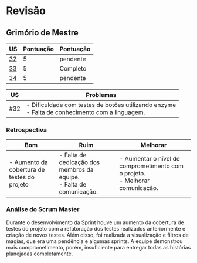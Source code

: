 # Revisão

## Grimório de Mestre

| US | Pontuação | Pontuação |
|---|---|---|
| [32](https://github.com/MPS-FGA/Grimorio-do-Mestre/issues/32) | 5 | pendente |
| [33](https://github.com/MPS-FGA/Grimorio-do-Mestre/issues/33) | 5 | Completo |
| [34](https://github.com/MPS-FGA/Grimorio-do-Mestre/issues/34) | 5 | pendente |

| US | Problemas |
|---|---| 
| #32 | - Dificuldade com testes de botões utilizando enzyme <br> - Falta de conhecimento com a linguagem. <br> |

### **Retrospectiva**
| Bom | Ruim | Melhorar|
|---|---|---|
| - Aumento da cobertura de testes do projeto | - Falta de dedicação dos membros da equipe. <br> - Falta de comunicação. | - Aumentar o nível de comprometimento com o projeto. <br> - Melhorar comunicação. |

### **Análise do Scrum Master**
Durante o desenvolvimento da Sprint houve um aumento da cobertura de testes do projeto com a refatoração dos testes realizados anteriormente e criação de novos testes. Além disso, foi realizada a visualização e filtros de magias, que era uma pendência e algumas sprints. A equipe demonstrou mais comprometimento, porém, insuficiente para entregar todas as histórias planejadas completamente. 